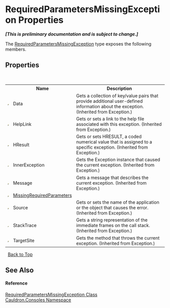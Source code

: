 # RequiredParametersMissingException Properties
 _**\[This is preliminary documentation and is subject to change.\]**_

The <a href="T_Cauldron_Consoles_RequiredParametersMissingException">RequiredParametersMissingException</a> type exposes the following members.


## Properties
&nbsp;<table><tr><th></th><th>Name</th><th>Description</th></tr><tr><td>![Public property](media/pubproperty.gif "Public property")</td><td>Data</td><td>
Gets a collection of key/value pairs that provide additional user-defined information about the exception.
 (Inherited from Exception.)</td></tr><tr><td>![Public property](media/pubproperty.gif "Public property")</td><td>HelpLink</td><td>
Gets or sets a link to the help file associated with this exception.
 (Inherited from Exception.)</td></tr><tr><td>![Public property](media/pubproperty.gif "Public property")</td><td>HResult</td><td>
Gets or sets HRESULT, a coded numerical value that is assigned to a specific exception.
 (Inherited from Exception.)</td></tr><tr><td>![Public property](media/pubproperty.gif "Public property")</td><td>InnerException</td><td>
Gets the Exception instance that caused the current exception.
 (Inherited from Exception.)</td></tr><tr><td>![Public property](media/pubproperty.gif "Public property")</td><td>Message</td><td>
Gets a message that describes the current exception.
 (Inherited from Exception.)</td></tr><tr><td>![Public property](media/pubproperty.gif "Public property")</td><td><a href="P_Cauldron_Consoles_RequiredParametersMissingException_MissingRequiredParameters">MissingRequiredParameters</a></td><td /></tr><tr><td>![Public property](media/pubproperty.gif "Public property")</td><td>Source</td><td>
Gets or sets the name of the application or the object that causes the error.
 (Inherited from Exception.)</td></tr><tr><td>![Public property](media/pubproperty.gif "Public property")</td><td>StackTrace</td><td>
Gets a string representation of the immediate frames on the call stack.
 (Inherited from Exception.)</td></tr><tr><td>![Public property](media/pubproperty.gif "Public property")</td><td>TargetSite</td><td>
Gets the method that throws the current exception.
 (Inherited from Exception.)</td></tr></table>&nbsp;
<a href="#requiredparametersmissingexception-properties">Back to Top</a>

## See Also


#### Reference
<a href="T_Cauldron_Consoles_RequiredParametersMissingException">RequiredParametersMissingException Class</a><br /><a href="N_Cauldron_Consoles">Cauldron.Consoles Namespace</a><br />